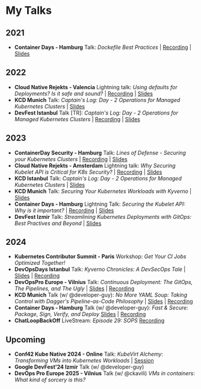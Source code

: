 # My Talks

## 2021

- **Container Days - Hamburg** Talk: *Dockefile Best Practices* | [Recording](https://www.youtube.com/watch?v=YctGSW2C9iw) | [Slides](./slides/KOksay-2021-ContainerDays.pdf)

## 2022

- **Cloud Native Rejekts - Valencia** Lightning talk: *Using defaults for Deployments? Is it safe and sound?* | [Recording](https://www.youtube.com/watch?v=TZZs6rd1QHA) | [Slides](./slides/KOksay-2022-CloudNativeRejekts.pdf)
- **KCD Munich** Talk: *Captain's Log: Day - 2 Operations for Managed Kubernetes Clusters* | [Slides](./slides/KOksay-2022-KCDMunich.pdf)
- **DevFest Istanbul** Talk [TR]: *Captain's Log: Day - 2 Operations for Managed Kubernetes Clusters* | [Recording](https://www.youtube.com/watch?v=0W3LGzEK3GE) | [Slides](./slides/KOksay-2022-DevFestIstanbul.pdf)

## 2023

- **ContainerDay Security - Hamburg** Talk: *Lines of Defense - Securing your Kubernetes Clusters* | [Recording](https://www.youtube.com/watch?v=Os1rW4NMCXs) | [Slides](./slides/KOksay-2023-ContainerDaySecurity.pdf)
- **Cloud Native Rejekts - Amsterdam** Lightning talk: *Why Securing Kubelet API is Critical for K8s Security?* | [Recording](https://www.youtube.com/watch?v=7cztN04cwbw) | [Slides](./slides/KOksay-2023-CloudNativeRejekts.pdf)
- **KCD Istanbul** Talk: *Captain's Log: Day - 2 Operations for Managed Kubernetes Clusters* | [Slides](./slides/KOksay-2023-KCDIstanbul.pdf)
- **KCD Munich** Talk: *Securing Your Kubernetes Workloads with Kyverno* | [Slides](./slides/KOksay-2023-KCDMunich.pdf)
- **Container Days - Hamburg** Lightning Talk: *Securing the Kubelet API: Why is it important?* | [Recording](https://www.youtube.com/watch?v=IoZcHstiv2M) | [Slides](./slides/KOksay-2023-ContainerDays.pdf)
- **DevFest Izmir** Talk: *Streamlining Kubernetes Deployments with GitOps: Best Practives and Beyond* | [Slides](./slides/KOksay-2023-DevFestIzmir.pdf)

## 2024

- **Kubernetes Contributor Summit - Paris** Workshop: *Get Your CI Jobs Optimized Together!*
- **DevOpsDays Istanbul** Talk: *Kyverno Chronicles: A DevSecOps Tale* | [Slides](./slides/KOksay-2024-DevOpsDaysIstanbul.pdf) | [Recording](https://www.youtube.com/watch?v=kORsmrdgFfQ)
- **DevOpsPro Europe - Vilnius** Talk: *Continuous Deployment: The GitOps, The Pipelines, and The Ugly* | [Slides](./slides/KOksay-2024-DevOpsProEurope.pdf) | [Recording](https://www.youtube.com/watch?v=kORsmrdgFfQ)
- **KCD Munich** Talk (w/ @developer-guy): *No More YAML Soup: Taking Control with Dagger's Pipeline-as-Code Philosophy* | [Slides](./slides/KOksay-2024-KCDMunich.pdf) | [Recording](https://www.youtube.com/watch?v=R7a3b6oj6Dg)
- **Container Days - Hamburg** Talk (w/ @developer-guy): *Fast & Secure: Package, Sign, Verify, and Deploy* [Slides](./slides/KOksay-2024-ContainerDays.pdf) | [Recording](https://www.youtube.com/watch?v=4RadD91K_L8)
- **ChatLoopBackOff** LiveStream: *Episode 29: SOPS* [Recording](https://www.youtube.com/watch?v=FUBMLa8bAJE)

## Upcoming

- **Conf42 Kube Native 2024 - Online** Talk: *KubeVirt Alchemy: Transforming VMs into Kubernetes Workloads* | [Session](https://www.conf42.com/Kube_Native_2024_Koray_Oksay_Batuhan_Apaydin_kubevirt_vms_kubernetes_workloads)
- **Google DevFest'24 Izmir** Talk (w/ @developer-guy)
- **DevOps Pro Europe 2025 - Vilnius** Talk (w/ @ckavili) *VMs in containers: What kind of sorcery is this?*
